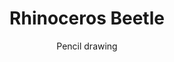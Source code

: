 ---
layout: artwork
title: Rhinoceros Beetle
subtitle: Pencil drawing
headline: Made at Pensacola Christian College for the requirements of Principles of Drawing.
hero-image: https://s-media-cache-ak0.pinimg.com/originals/7f/d6/76/7fd6765b6c1e35b38a2920ceff0d0517.jpg
ref: rhinocerosbeetle
categories: artwork
lang: en
---